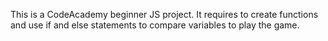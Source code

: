 This is a CodeAcademy beginner JS project.  It requires to create functions and use if and else statements to compare variables to play the game.
